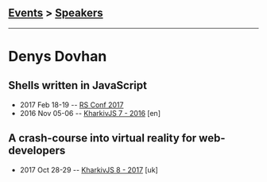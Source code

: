 ## [Events](../README.md) > [Speakers](../speakers.md)
---

# Denys Dovhan

## Shells written in JavaScript
- 2017 Feb 18-19 -- [RS Conf 2017](https://www.youtube.com/watch?v=CGfnGczxKAI)    
- 2016 Nov 05-06 -- [KharkivJS 7 - 2016](https://www.youtube.com/watch?v=ijXfFu61XH0) [en]   
## A crash-course into virtual reality for web-developers
- 2017 Oct 28-29 -- [KharkivJS 8 - 2017](https://www.youtube.com/watch?v=KBFEWnnjhKg) [uk]   

